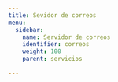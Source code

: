 ```yaml
---
title: Sevidor de correos
menu:
  sidebar:
    name: Servidor de correos
    identifier: correos
    weight: 100
    parent: servicios
    
---
```

